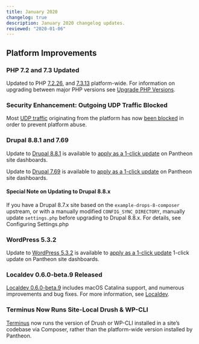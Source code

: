 ```yaml
---
title: January 2020
changelog: true
description: January 2020 changelog updates.
reviewed: "2020-01-06"
---
```


## Platform Improvements
### PHP 7.2 and 7.3 Updated
Updated to PHP [7.2.26](https://www.php.net/ChangeLog-7.php#7.2.26), and [7.3.13](https://www.php.net/ChangeLog-7.php#7.3.13) platform-wide. For information on upgrading between major PHP versions see [Upgrade PHP Versions](/php-versions/).

<!-- excerpt -->

### Security Enhancement: Outgoing UDP Traffic Blocked
Most [UDP traffic](https://en.wikipedia.org/wiki/User_Datagram_Protocol) originating from the platform has now [been blocked](/platform-considerations#udp) in order to prevent platform abuse.

### Drupal 8.8.1 and 7.69
Update to [Drupal 8.8.1](https://www.drupal.org/project/drupal/releases/8.8.1) is available to [apply as a 1-click update](/core-updates/) on Pantheon site dashboards.

Update to [Drupal 7.69](https://www.drupal.org/project/drupal/releases/7.69) is available to [apply as a 1-click update](/core-updates/) on Pantheon site dashboards.

#### Special Note on Updating to Drupal 8.8.x 
If you have a Drupal 8.7.x site based on the  `example-drops-8-composer` upstream, or with a manually modified `CONFIG_SYNC_DIRECTORY`, manually update `settings.php` before upgrading to Drupal 8.8.x. For details, see Configuring Settings.php

### WordPress 5.3.2
Update to [WordPress 5.3.2](https://wordpress.org/news/2019/12/wordpress-5-3-2-maintenance-release/) is available to [apply as a 1-click update](/core-updates/) 1-click update on Pantheon site dashboards.

### Localdev 0.6.0-beta.9 Released
[Localdev 0.6.0-beta.9](https://pantheon.io/localdev) includes macOS Catalina support, and numerous improvements and bug fixes. For more information, see [Localdev](https://pantheon.io/localdev).

### Terminus Now Runs Site-Local Drush & WP-CLI 
[Terminus](/terminus/) now runs the version of Drush or WP-CLI installed in a site’s codebase via Composer, rather than the platform-wide version installed by Pantheon. 
